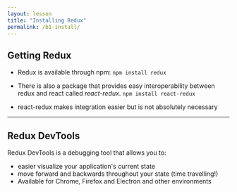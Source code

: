 ```yaml
---
layout: lesson
title: "Installing Redux"
permalink: /b1-install/
---
```


## Getting Redux

- Redux is available through npm: `npm install redux`

- There is also a package that provides easy interoperability between redux and react called _react-redux_. `npm install react-redux`

- react-redux makes integration easier but is not absolutely necessary

---

## Redux DevTools

Redux DevTools is a debugging tool that allows you to:

- easier visualize your application's current state
- move forward and backwards throughout your state (time travelling!)
- Available for Chrome, Firefox and Electron and other environments
